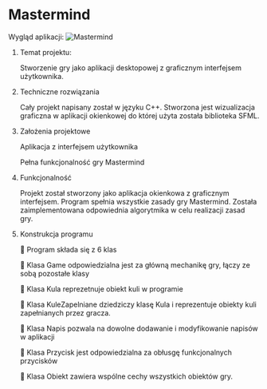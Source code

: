 # Mastermind

Wygląd aplikacji: ![Mastermind]([https://github.com/sneark/Mastermind/assets/99653016/fe91ed0b-14e9-47d4-ae1b-e9117afe066b])

1. Temat projektu: 

      Stworzenie gry jako aplikacji desktopowej z graficznym interfejsem użytkownika.

2. Techniczne rozwiązania 

      Cały projekt napisany został w języku C++. Stworzona jest wizualizacja 
      graficzna w aplikacji okienkowej do której użyta została biblioteka SFML.

3. Założenia projektowe 

      Aplikacja z interfejsem użytkownika
   
      Pełna funkcjonalność gry Mastermind

5. Funkcjonalność 

      Projekt został stworzony jako aplikacja okienkowa z graficznym 
      interfejsem. 
      Program spełnia wszystkie zasady gry Mastermind. Została zaimplementowana odpowiednia algorytmika w celu realizacji zasad gry.

6. Konstrukcja programu 

       Program składa się z 6 klas

       Klasa Game odpowiedzialna jest za główną mechanikę gry, łączy ze sobą pozostałe klasy

       Klasa Kula reprezetnuje obiekt kuli w programie

       Klasa KuleZapelniane dziedziczy klasę Kula i reprezentuje obiekty kuli zapełnianych przez gracza.

       Klasa Napis pozwala na dowolne dodawanie i modyfikowanie napisów w aplikacji

       Klasa Przycisk jest odpowiedzialna za obłusgę funkcjonalnych przycisków

       Klasa Obiekt zawiera wspólne cechy wszystkich obiektów gry.

